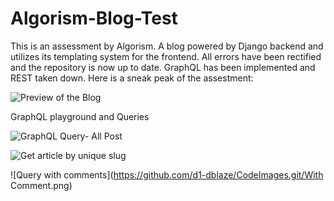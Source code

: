 # Algorism-Blog-Test

This is an assessment by Algorism. 
A blog powered by Django backend and utilizes its templating system for the frontend. All errors have been rectified and the repository is now up to date.
GraphQL has been implemented and REST taken down.
Here is a sneak peak of the assestment:

![Preview of the Blog](https://github.com/d1-dblaze/CodeImages.git/blogPreview.png)

GraphQL playground and Queries

![GraphQL Query- All Post](https://github.com/d1-dblaze/CodeImages.git/allPost.png)

![Get article by unique slug](https://github.com/d1-dblaze/CodeImages.git/ByUniqueSlug.png)

![Query with comments](https://github.com/d1-dblaze/CodeImages.git/With Comment.png)
